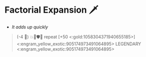 # Factorial Expansion 🗡️ 
- *It adds up quickly*

> (-4 🔷) 💥🔀🛡️🔀 repeat [+50 <:gold:1058304371940655185>]
<:engram_yellow_exotic:905174973491064895> LEGENDARY <:engram_yellow_exotic:905174973491064895>
